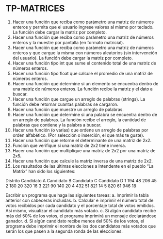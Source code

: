 # TP-MATRICES
1.	Hacer una función que reciba como parámetro una matriz de números enteros y permita que el usuario ingrese valores al mismo por teclado. La función debe cargar la matriz por completo. 
2.	Hacer una función que reciba como parámetro una matriz de números enteros y la muestre por pantalla (en formato matricial). 
3.	Hacer una función que reciba como parámetro una matriz de números enteros y que cargue la misma con números aleatorios (sin intervención del usuario). La función debe cargar la matriz por completo. 
4.	Hacer una función tipo int que sume el contenido total de una matriz de números enteros. 
5.	Hacer una función tipo float que calcule el promedio de una matriz de números enteros. 
6.	Hacer una función que determine si un elemento se encuentra dentro de una matriz de números enteros. La función recibe la matriz y el dato a buscar. 
7.	Hacer una función que cargue un arreglo de palabras (strings). La función debe retornar cuantas palabras se cargaron. 
8.	Hacer una función que muestre un arreglo de palabras. 
9.	Hacer una función que determine si una palabra se encuentra dentro de un arreglo de palabras. La función recibe el arreglo, la cantidad de palabras que contiene y la palabra a buscar. 
10.	Hacer una función (o varias) que ordene un arreglo de palabras por orden alfabético. (Por selección o inserción, el que más te guste).
11.	Hacer una función que retorne el determinante de una matriz de 2x2. 
12.	Función que verifique si una matriz de 2x2 tiene inversa. 
13.	Hacer una función que multiplique una matriz de 2x2 por una matriz de 2x5. 
14.	Hacer una función que calcule la matriz inversa de una matriz de 2x2. 
15.	Los resultados de las últimas elecciones a Intendente en el pueblo “La Matrix” han sido los siguientes: 

Distrito	Candidato A	Candidato B	Candidato C	Candidato D
1	194	48	206	45
2	180	20	320	16
3	221	90	140	20
4	432	51	821	14
5	820	61	946	18

Escribir un programa que haga las siguientes tareas: 
a. Imprimir la tabla anterior con cabeceras incluidas.
b. Calcular e imprimir el número total de votos recibidos por cada candidato y el porcentaje 
total de votos emitidos. Así mismo, visualizar el candidato más votado. 
c. Si algún candidato recibe más del 50% de los votos, el programa imprimirá un mensaje 
declarándose ganador.
d. Si algún candidato recibe menos del 50% de los votos, el programa debe imprimir el nombre de los dos candidatos más votados que serán los que pasen a la segunda ronda de las elecciones. 
